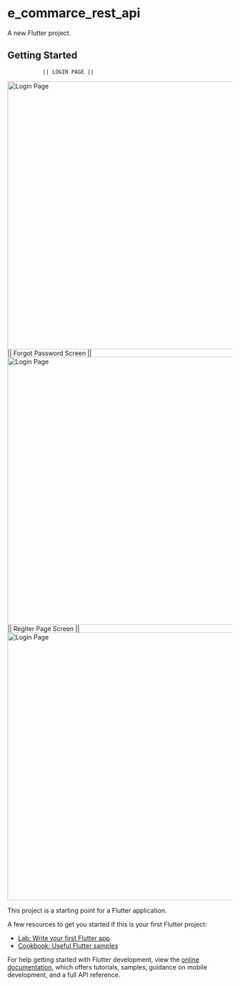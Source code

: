 # e_commarce_rest_api

A new Flutter project.

## Getting Started<br>
               || LOGIN PAGE ||
<img src="https://blogger.googleusercontent.com/img/b/R29vZ2xl/AVvXsEiTysylNIpyZOcxBbO3nIEcRpv2NMj3i8pJacbM5J4MDNWl3VNMCEjK91MvCqKqWQJ9xEcsFZ5TfVh5K6X80dF_9TgnRnq1W0qvjkqT-vUkTtrgEDqg3C3gdqJmvpFlp3ebyH8akC14eMKHQdZGZ9wnjcP35uSNeaSjGKr_yQAOlWPrp4OrWkIEyfjOzOfM/s932/Screenshot%202025-02-08%20155627.png" alt="Login Page" width="600" /><br>
               || Forgot Password Screen ||<br>
<img src="https://blogger.googleusercontent.com/img/b/R29vZ2xl/AVvXsEjO3ygnhCi2RS-Zuu-qyCbNFDsISG0N3BzFrOOYjlnYFWDHOtMdju-NsG7dkdAdAAqsXX1S4NwVSQW7AID1t6VzqoKCj5tPcpRI_cw_DAgokcQSK9lyEt2Q9cZKIe1w6nR27OLzhh-C01F6HcO-kcphfGOiWVjm6M1Gtms_s2i8p7sU7RzODDuIDml7GDxL/s917/Screenshot%202025-02-08%20155651.png" alt="Login Page" width="600" />
|| Regiter Page Screen ||<br>
<img src="https://blogger.googleusercontent.com/img/b/R29vZ2xl/AVvXsEjgeFtg7tFp7GBXJF8Cj8s2FNCDMam2hnfpB7ANHijlRzYpiDCqjQ_FeLOvqxSN7OxYZKnx2wcJ-nTRfFvvfSVJO8sPtzMtj4KJO2nr6-BY3PJWekvmC168tNiM25X3QznG21HfNN1-1xRbJcF5lytpfHGnq9wDBKXadO0lAZ4fPyhXOzQbDflBFXhJ4U-W/s923/Screenshot%202025-02-08%20155723.png" alt="Login Page" width="600" />




This project is a starting point for a Flutter application.

A few resources to get you started if this is your first Flutter project:

- [Lab: Write your first Flutter app](https://docs.flutter.dev/get-started/codelab)
- [Cookbook: Useful Flutter samples](https://docs.flutter.dev/cookbook)

For help getting started with Flutter development, view the
[online documentation](https://docs.flutter.dev/), which offers tutorials,
samples, guidance on mobile development, and a full API reference.

